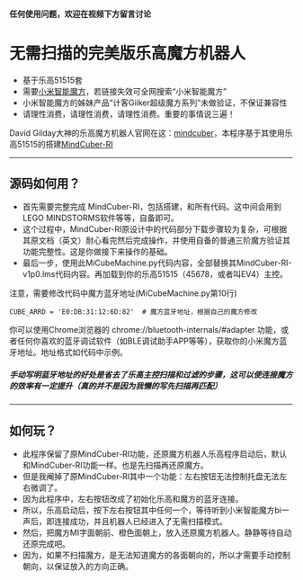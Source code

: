 #### 任何使用问题，欢迎在视频下方留言讨论
# 无需扫描的完美版乐高魔方机器人
- 基于乐高51515套
- 需要[小米智能魔方](https://www.mi.com/buy/detail?product_id=11051)，若链接失效可全网搜索“小米智能魔方”
- 小米智能魔方的姊妹产品“计客Giiker超级魔方系列”未做验证，不保证兼容性
- 请理性消费，请理性消费，请理性消费。重要的事情说三遍！

David Gilday大神的乐高魔方机器人官网在这：[mindcuber](http://mindcuber.com/)，本程序基于其使用乐高51515的搭建[MindCuber-RI](http://mindcuber.com/mindcuberri/mindcuberri.html)

------
## 源码如何用？

- 首先需要完整完成 MindCuber-RI，包括搭建，和所有代码。这中间会用到LEGO MINDSTORMS软件等等，自备即可。
- 这个过程中，MindCuber-RI原设计中的代码部分下载步骤较为复杂，可根据其原文档（英文）耐心看完然后完成操作，并使用自备的普通三阶魔方验证其功能完整性。这是你做接下来操作的基础。
- 最后一步，使用此MiCubeMachine.py代码内容，全部替换其MindCuber-RI-v1p0.lms代码内容。再加载到你的乐高51515（45678，或者叫EV4）主控。

注意，需要修改代码中魔方蓝牙地址(MiCubeMachine.py第10行)

```CUBE_ARRD = 'E0:DB:31:12:6D:82'  # 魔方蓝牙地址，根据自己的魔方修改```

你可以使用Chrome浏览器的 chrome://bluetooth-internals/#adapter 功能，或者任何你喜欢的蓝牙调试软件（如BLE调试助手APP等等），获取你的小米魔方蓝牙地址。地址格式如代码中示例。

##### 手动写明蓝牙地址的好处是省去了乐高主控扫描和过滤的步骤，这可以使连接魔方的效率有一定提升（真的并不是因为我懒的写先扫描再匹配）

------
## 如何玩？
- 此程序保留了原MindCuber-RI功能，还原魔方机器人乐高程序启动后，默认和MindCuber-RI功能一样。也是先扫描再还原魔方。
- 但是我阉掉了原MindCuber-RI其中一个功能：左右按钮无法控制托盘无法左右微调了。
- 因为此程序中，左右按钮改成了初始化乐高和魔方的蓝牙连接。
- 所以，乐高启动后，按下左右按钮其中任何一个，等待听到小米智能魔方bi一声后，即连接成功，并且机器人已经进入了无需扫描模式。
- 然后，把魔方MI字面朝前、橙色面朝上，放入还原魔方机器人。静静等待自动还原完成吧。
- 因为，如果不扫描魔方，是无法知道魔方的各面朝向的，所以才需要手动控制朝向，以保证放入的方向正确。